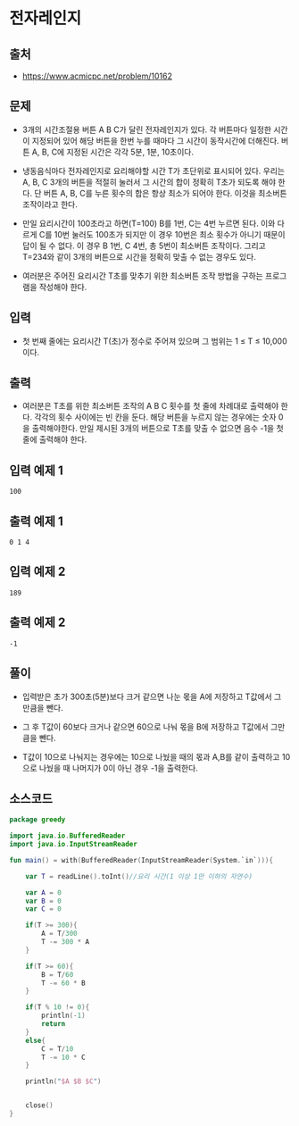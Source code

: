 # 전자레인지

## 출처

* https://www.acmicpc.net/problem/10162

## 문제

* 3개의 시간조절용 버튼 A B C가 달린 전자레인지가 있다. 각 버튼마다 일정한 시간이 지정되어 있어 해당 버튼을 한번 누를 때마다 그 시간이 동작시간에 더해진다. 버튼 A, B, C에 지정된 시간은 각각 5분, 1분, 10초이다.

* 냉동음식마다 전자레인지로 요리해야할 시간 T가 초단위로 표시되어 있다. 우리는 A, B, C 3개의 버튼을 적절히 눌러서 그 시간의 합이 정확히 T초가 되도록 해야 한다. 단 버튼 A, B, C를 누른 횟수의 합은 항상 최소가 되어야 한다. 이것을 최소버튼 조작이라고 한다. 

* 만일 요리시간이 100초라고 하면(T=100) B를 1번, C는 4번 누르면 된다. 이와 다르게 C를 10번 눌러도 100초가 되지만 이 경우 10번은 최소 횟수가 아니기 때문이 답이 될 수 없다. 이 경우 B 1번, C 4번, 총 5번이 최소버튼 조작이다. 그리고 T=234와 같이 3개의 버튼으로 시간을 정확히 맞출 수 없는 경우도 있다. 

* 여러분은 주어진 요리시간 T초를 맞추기 위한 최소버튼 조작 방법을 구하는 프로그램을 작성해야 한다. 

## 입력

* 첫 번째 줄에는 요리시간 T(초)가 정수로 주어져 있으며 그 범위는 1 ≤ T ≤ 10,000 이다. 

## 출력

* 여러분은 T초를 위한 최소버튼 조작의 A B C 횟수를 첫 줄에 차례대로 출력해야 한다. 각각의 횟수 사이에는 빈 칸을 둔다. 해당 버튼을 누르지 않는 경우에는 숫자 0을 출력해야한다. 만일 제시된 3개의 버튼으로 T초를 맞출 수 없으면 음수 -1을 첫 줄에 출력해야 한다. 

## 입력 예제 1

```
100
```

## 출력 예제 1

```
0 1 4
```

## 입력 예제 2

```
189
```

## 출력 예제 2

```
-1
```

## 풀이

* 입력받은 초가 300초(5분)보다 크거 같으면 나눈 몫을 A에 저장하고 T값에서 그 만큼을 뺀다.

* 그 후 T값이 60보다 크거나 같으면 60으로 나눠 몫을 B에 저장하고 T값에서 그만큼을 뺀다.

* T값이 10으로 나눠지는 경우에는 10으로 나눴을 때의 몫과 A,B를 같이 출력하고 10으로 나눴을 때 나머지가 0이 아닌 경우 -1을 출력한다.

## 소스코드

```kotlin
package greedy

import java.io.BufferedReader
import java.io.InputStreamReader

fun main() = with(BufferedReader(InputStreamReader(System.`in`))){

    var T = readLine().toInt()//요리 시간(1 이상 1만 이하의 자연수)

    var A = 0
    var B = 0
    var C = 0

    if(T >= 300){
        A = T/300
        T -= 300 * A
    }

    if(T >= 60){
        B = T/60
        T -= 60 * B
    }

    if(T % 10 != 0){
        println(-1)
        return
    }
    else{
        C = T/10
        T -= 10 * C
    }

    println("$A $B $C")


    close()
}
```
